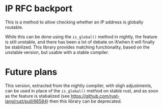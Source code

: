 # IP RFC backport

This is a method to allow checking whether an IP address is globally routable.

While this can be done using the `is_global()` method in nightly, the feature is still unstable, and there has been a lot of debate on if/when it will finally be stabilized. This library provides matching functionality, based on the unstable version, but usable with a stable compiler.

# Future plans

This version, extracted from the nightly compiler, with sligh adjustments, can be used in place of the `is_global()` method on stable rust, and as soon as the feature is stabalized (see https://github.com/rust-lang/rust/pull/66584) then this library can be deprecated.
